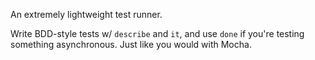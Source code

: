 An extremely lightweight test runner.

Write BDD-style tests w/ `describe` and `it`, and use `done` if you're testing something asynchronous. Just like you would with Mocha.
